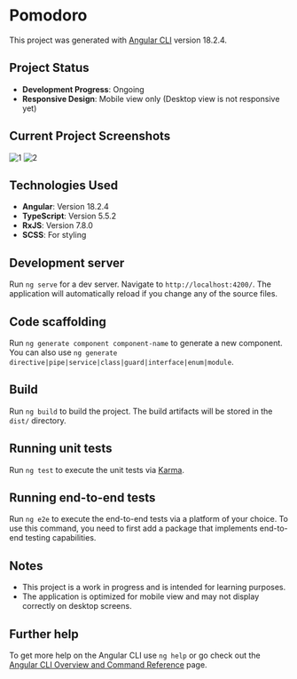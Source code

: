 # Pomodoro

This project was generated with [Angular CLI](https://github.com/angular/angular-cli) version 18.2.4.

## Project Status

- **Development Progress**: Ongoing
- **Responsive Design**: Mobile view only (Desktop view is not responsive yet)

## Current Project Screenshots

![1](https://github.com/user-attachments/assets/1747dd2b-f7c4-4702-ab15-db26346d27e6)
![2](https://github.com/user-attachments/assets/23cd49ce-c19b-4ad4-9b2c-98a102cb0731)

## Technologies Used

- **Angular**: Version 18.2.4
- **TypeScript**: Version 5.5.2
- **RxJS**: Version 7.8.0
- **SCSS**: For styling

## Development server

Run `ng serve` for a dev server. Navigate to `http://localhost:4200/`. The application will automatically reload if you change any of the source files.

## Code scaffolding

Run `ng generate component component-name` to generate a new component. You can also use `ng generate directive|pipe|service|class|guard|interface|enum|module`.

## Build

Run `ng build` to build the project. The build artifacts will be stored in the `dist/` directory.

## Running unit tests

Run `ng test` to execute the unit tests via [Karma](https://karma-runner.github.io).

## Running end-to-end tests

Run `ng e2e` to execute the end-to-end tests via a platform of your choice. To use this command, you need to first add a package that implements end-to-end testing capabilities.

## Notes

- This project is a work in progress and is intended for learning purposes.
- The application is optimized for mobile view and may not display correctly on desktop screens.

## Further help

To get more help on the Angular CLI use `ng help` or go check out the [Angular CLI Overview and Command Reference](https://angular.dev/tools/cli) page.
